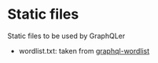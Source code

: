 # Static files

Static files to be used by GraphQLer

- wordlist.txt: taken from [graphql-wordlist](https://github.com/Escape-Technologies/graphql-wordlist/blob/main)
